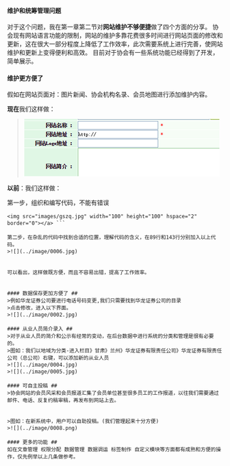 #### 维护和统筹管理问题
对于这个问题，我在第一章第二节对**网站维护不够便捷**做了四个方面的分享。
协会现有网站语言功能的限制，网站的维护多靠花费很多时间进行网站页面的修改和更新，这在很大一部分程度上降低了工作效率，此次需要系统上进行完善，使网站维护和更新上变得便利和高效。
目前对于协会有一些系统功能已经得到了开发，简单展示。

#### 维护更方便了 ##
假如在网站页面对：图片新闻、协会机构名录、会员地图进行添加维护内容。

**现在**我们这样做：
>![](../image/001.png)

**以前**：我们这样做：

第一步，组织和编写代码，不能有错误

``` <a href="http://www.gsstock.com/" target="_blank">
<img src="images/gszq.jpg" width="100" height="100" hspace="2" border="0"></a> ```

第二步，在杂乱的代码中找到合适的位置，理解代码的含义，在89行和143行分别加入以上代码。
>![](../image/0006.jpg)


可以看出，这样做既方便，而且不容易出错，提高了工作效率。


#### 数据保存更加方便了 ##
>例如华龙证券公司要进行电话号码变更,我们只需要找到华龙证券公司的目录
>点击修改，进入以下界面。
>![](../image/0002.jpg)

#### 从业人员简介录入 ##
>对于从业人员的简介和公示有经常的变动，在后台数据中进行系统的分类和管理是很有必要的。
>图如：我们以地域为分类-进入栏目》甘肃》兰州》华龙证券有限责任公司》华龙证券有限责任公司（总公司）右键，可以添加新的从业人员
>![](../image/0004.jpg)
>![](../image/0005.jpg)

#### 可自主投稿 ##
>协会网站的会员风采和会员报道汇集了会员单位甚至很多员工的工作报道，以往我们需要通过邮件、电话、反复约稿审稿，再发布到网站上去。


>图如：在新系统中，用户可以自助投稿。(我们管理起来十分方便)
>![](../image/0008.png)

#### 更多的功能 ##
如在文章管理 权限分配 数据管理 数据调运 标签制作 自定义模块等方面都有成熟和方便的操作，仅先例举以上几条做参考。
